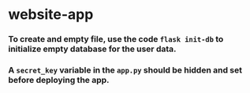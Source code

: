 # website-app
### To create and empty file, use the code `flask init-db` to initialize empty database for the user data.
### A `secret_key` variable in the `app.py` should be hidden and set before deploying the app.

